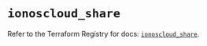 # `ionoscloud_share`

Refer to the Terraform Registry for docs: [`ionoscloud_share`](https://registry.terraform.io/providers/ionos-cloud/ionoscloud/6.5.4/docs/resources/share).
